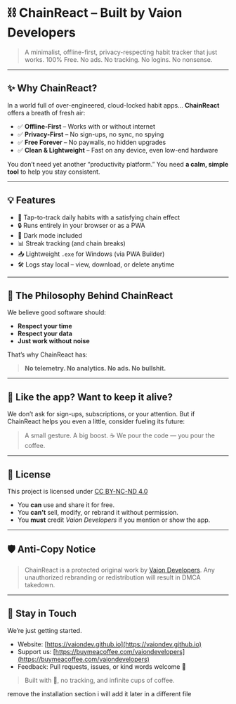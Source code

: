 # ⛓️ ChainReact – Built by Vaion Developers

> A minimalist, offline-first, privacy-respecting habit tracker that just works.
> 100% Free. No ads. No tracking. No logins. No nonsense.

---

## ✨ Why ChainReact?

In a world full of over-engineered, cloud-locked habit apps…
**ChainReact** offers a breath of fresh air:

* ✅ **Offline-First** – Works with or without internet
* ✅ **Privacy-First** – No sign-ups, no sync, no spying
* ✅ **Free Forever** – No paywalls, no hidden upgrades
* ✅ **Clean & Lightweight** – Fast on any device, even low-end hardware

You don’t need yet another “productivity platform.”
You need **a calm, simple tool** to help you stay consistent.

---

## 💡 Features

* 🎯 Tap-to-track daily habits with a satisfying chain effect
* 🔒 Runs entirely in your browser or as a PWA
* 🌙 Dark mode included
* 📊 Streak tracking (and chain breaks)
* 📥 Lightweight `.exe` for Windows (via PWA Builder)
* 🛠️ Logs stay local – view, download, or delete anytime

---

## 🌿 The Philosophy Behind ChainReact

We believe good software should:

* **Respect your time**
* **Respect your data**
* **Just work without noise**

That’s why ChainReact has:

> **No telemetry. No analytics. No ads. No bullshit.**

---

## 🙌 Like the app? Want to keep it alive?

We don’t ask for sign-ups, subscriptions, or your attention.
But if ChainReact helps you even a little, consider fueling its future:

> A small gesture. A big boost. ☕
> We pour the code — you pour the coffee.

---

## 📜 License

This project is licensed under [CC BY-NC-ND 4.0](https://creativecommons.org/licenses/by-nc-nd/4.0/)

* You **can** use and share it for free.
* You **can’t** sell, modify, or rebrand it without permission.
* You **must** credit *Vaion Developers* if you mention or show the app.

---

## 🛡️ Anti-Copy Notice

> ChainReact is a protected original work by [Vaion Developers](https://github.com/vaiondevelopers).
> Any unauthorized rebranding or redistribution will result in DMCA takedown.

---

## 👋 Stay in Touch

We’re just getting started.

* Website: [https://vaiondev.github.io](https://vaiondev.github.io)
* Support us: [https://buymeacoffee.com/vaiondevelopers](https://buymeacoffee.com/vaiondevelopers)
* Feedback: Pull requests, issues, or kind words welcome 🙏

> Built with 💙, no tracking, and infinite cups of coffee.

remove the installation section i will add it later in a different file
